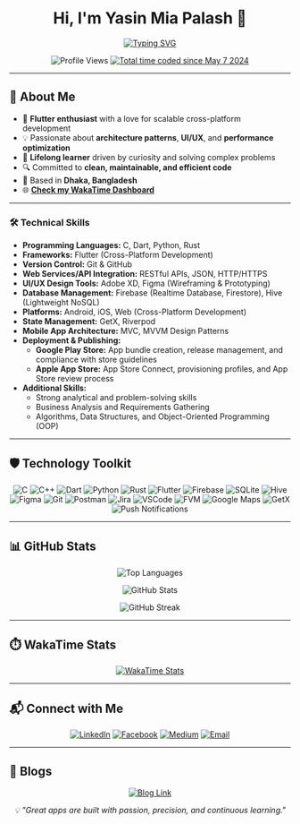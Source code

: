 <h1 align="center">Hi, I'm Yasin Mia Palash 👋</h1>

<p align="center">
  <a href="https://github.com/yasinpalash">
    <img src="https://readme-typing-svg.herokuapp.com?font=Fira+Code&weight=600&size=24&pause=1000&color=00C853&center=true&vCenter=true&width=550&lines=+Software+Engineer;+Flutter+%26+Cross+Platform+App+Developer;🧠+Problem+Solver+%7C+Lifelong+Learner" alt="Typing SVG" />
  </a>
</p>

<p align="center">
  <img src="https://komarev.com/ghpvc/?username=yasinpalash&label=Profile%20Views&color=0e75b6&style=flat" alt="Profile Views" />
  <a href="https://wakatime.com/@10f79aeb-aa65-46c5-a8cc-cf668bb03b28">
    <img src="https://wakatime.com/badge/user/10f79aeb-aa65-46c5-a8cc-cf668bb03b28.svg" alt="Total time coded since May 7 2024" />
  </a>
</p>

---

## 🌱 About Me

- 📱 **Flutter enthusiast** with a love for scalable cross-platform development  
- 💡 Passionate about **architecture patterns**, **UI/UX**, and **performance optimization**  
- 🧠 **Lifelong learner** driven by curiosity and solving complex problems  
- 🔍 Committed to **clean, maintainable, and efficient code**  
- 🏡 Based in **Dhaka, Bangladesh**  
- 🌐 [**Check my WakaTime Dashboard**](https://wakatime.com/@10f79aeb-aa65-46c5-a8cc-cf668bb03b28)

---

### 🛠️ Technical Skills  
- **Programming Languages:** C, Dart, Python, Rust  
- **Frameworks:** Flutter (Cross-Platform Development)  
- **Version Control:** Git & GitHub  
- **Web Services/API Integration:** RESTful APIs, JSON, HTTP/HTTPS  
- **UI/UX Design Tools:** Adobe XD, Figma (Wireframing & Prototyping)  
- **Database Management:** Firebase (Realtime Database, Firestore), Hive (Lightweight NoSQL)  
- **Platforms:** Android, iOS, Web (Cross-Platform Development)  
- **State Management:** GetX, Riverpod  
- **Mobile App Architecture:** MVC, MVVM Design Patterns  
- **Deployment & Publishing:**  
  - **Google Play Store:** App bundle creation, release management, and compliance with store guidelines  
  - **Apple App Store:** App Store Connect, provisioning profiles, and App Store review process  
- **Additional Skills:**  
  - Strong analytical and problem-solving skills
  - Business Analysis and Requirements Gathering
  - Algorithms, Data Structures, and Object-Oriented Programming (OOP)

---

## 🛡️ Technology Toolkit

<p align="center">
  <img src="https://img.shields.io/badge/-C-00599C?style=for-the-badge&logo=c&logoColor=white" alt="C" />
  <img src="https://img.shields.io/badge/-C++-00599C?style=for-the-badge&logo=cplusplus&logoColor=white" alt="C++" />
  <img src="https://img.shields.io/badge/-Dart-0175C2?style=for-the-badge&logo=dart&logoColor=white" alt="Dart" />
  <img src="https://img.shields.io/badge/-Python-3776AB?style=for-the-badge&logo=python&logoColor=white" alt="Python" />
  <img src="https://img.shields.io/badge/-Rust-000000?style=for-the-badge&logo=rust&logoColor=white" alt="Rust" />
  <img src="https://img.shields.io/badge/-Flutter-02569B?style=for-the-badge&logo=flutter&logoColor=white" alt="Flutter" />
  <img src="https://img.shields.io/badge/-Firebase-FFCA28?style=for-the-badge&logo=firebase&logoColor=black" alt="Firebase" />
  <img src="https://img.shields.io/badge/-SQLite-003B57?style=for-the-badge&logo=sqlite&logoColor=white" alt="SQLite" />
  <img src="https://img.shields.io/badge/-Hive-FF7A00?style=for-the-badge&logo=hive&logoColor=white" alt="Hive" />
  <img src="https://img.shields.io/badge/-Figma-F24E1E?style=for-the-badge&logo=figma&logoColor=white" alt="Figma" />
  <img src="https://img.shields.io/badge/-Git-F05032?style=for-the-badge&logo=git&logoColor=white" alt="Git" />
  <img src="https://img.shields.io/badge/-Postman-FF6C37?style=for-the-badge&logo=postman&logoColor=white" alt="Postman" />
  <img src="https://img.shields.io/badge/-Jira-0052CC?style=for-the-badge&logo=jira&logoColor=white" alt="Jira" />
  <img src="https://img.shields.io/badge/-VSCode-007ACC?style=for-the-badge&logo=visualstudiocode&logoColor=white" alt="VSCode" />
  <img src="https://img.shields.io/badge/-FVM-02569B?style=for-the-badge&logo=flutter&logoColor=white" alt="FVM" />
  <img src="https://img.shields.io/badge/-Google%20Maps-4285F4?style=for-the-badge&logo=googlemaps&logoColor=white" alt="Google Maps" />
  <img src="https://img.shields.io/badge/-GetX-00B4AB?style=for-the-badge&logo=flutter&logoColor=white" alt="GetX" />
  <img src="https://img.shields.io/badge/-Push%20Notifications-7D4698?style=for-the-badge&logo=firebase&logoColor=white" alt="Push Notifications" />
</p>

---

## 📊 GitHub Stats

<p align="center">
  <img src="https://github-readme-stats.vercel.app/api/top-langs?username=yasinpalash&show_icons=true&locale=en&layout=compact&theme=tokyonight" alt="Top Languages" />
</p>
<p align="center">
  <img src="https://github-readme-stats.vercel.app/api?username=yasinpalash&show_icons=true&locale=en&theme=tokyonight" alt="GitHub Stats" />
</p>
<p align="center">
  <img src="https://github-readme-streak-stats.herokuapp.com/?user=yasinpalash&theme=tokyonight" alt="GitHub Streak" />
</p>

---

## ⏱️ WakaTime Stats

<p align="center">
  <a href="https://wakatime.com/@10f79aeb-aa65-46c5-a8cc-cf668bb03b28">
    <img src="https://github-readme-stats.vercel.app/api/wakatime?username=Polash&layout=compact&theme=tokyonight" alt="WakaTime Stats" />
  </a>
</p>

---


## 📬 Connect with Me

<p align="center">
  <a href="https://www.linkedin.com/in/yasinpalash/"><img src="https://img.shields.io/badge/LinkedIn-0077B5?style=for-the-badge&logo=linkedin&logoColor=white" alt="LinkedIn" /></a>
  <a href="https://facebook.com/"><img src="https://img.shields.io/badge/Facebook-1877F2?style=for-the-badge&logo=facebook&logoColor=white" alt="Facebook" /></a>
  <a href="https://medium.com/"><img src="https://img.shields.io/badge/Medium-12100E?style=for-the-badge&logo=medium&logoColor=white" alt="Medium" /></a>
  <a href="mailto:yasinpalash@gmail.com"><img src="https://img.shields.io/badge/Email-D14836?style=for-the-badge&logo=gmail&logoColor=white" alt="Email" /></a>
</p>

---
## 📝 Blogs
<p align="center">
  <a href="https://medium.com/@yasinmiapolash/building-a-bulletproof-flutter-api-client-38efc4ab775d" target="_blank">
    <img src="https://img.shields.io/badge/Building%20a%20Bulletproof%20Flutter%20API%20Client-000000?style=for-the-badge&logo=medium&logoColor=white" alt="Blog Link" />
  </a>
</p>
<div align="center">
  <i>💡 "Great apps are built with passion, precision, and continuous learning."</i>
</div>
